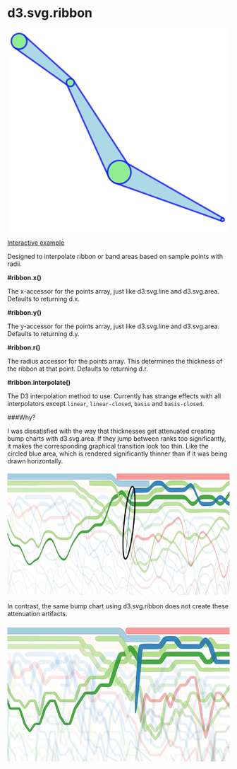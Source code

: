 d3.svg.ribbon
===============

![d3.svg.ribbon](images/example.png)

[Interactive example](http://bl.ocks.org/emeeks/a1e48992be56681e3f93)

Designed to interpolate ribbon or band areas based on sample points with radii.

**#ribbon.x()**

The x-accessor for the points array, just like d3.svg.line and d3.svg.area. Defaults to returning d.x.

**#ribbon.y()**

The y-accessor for the points array, just like d3.svg.line and d3.svg.area. Defaults to returning d.y.

**#ribbon.r()**

The radius accessor for the points array. This determines the thickness of the ribbon at that point. Defaults to returning d.r.

**#ribbon.interpolate()**

The D3 interpolation method to use. Currently has strange effects with all interpolators except `linear`, `linear-closed`, `basis` and `basis-closed`.

###Why?

I was dissatisfied with the way that thicknesses get attenuated creating bump charts with d3.svg.area. If they jump between ranks too significantly, it makes the corresponding graphical transition look too thin. Like the circled blue area, which is rendered significantly thinner than if it was being drawn horizontally.

![d3.svg.ribbon](images/area_bump.png)

In contrast, the same bump chart using d3.svg.ribbon does not create these attenuation artifacts.

![d3.svg.ribbon](images/ribbon_bump.png)
